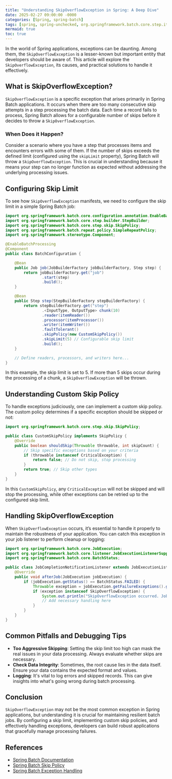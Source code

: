 ```yaml
---
title: "Understanding SkipOverflowException in Spring: A Deep Dive"
date: 2025-02-27 09:00:00 -0000
categories: [Spring, spring-batch]
tags: [spring, spring-unchecked, org.springframework.batch.core.step.item]
mermaid: true
toc: true
---
```



In the world of Spring applications, exceptions can be daunting. Among them, the `SkipOverflowException` is a lesser-known but important entity that developers should be aware of. This article will explore the `SkipOverflowException`, its causes, and practical solutions to handle it effectively.

## What is SkipOverflowException?

`SkipOverflowException` is a specific exception that arises primarily in Spring Batch applications. It occurs when there are too many consecutive skip attempts in a step processing the batch data. Each time a record fails to process, Spring Batch allows for a configurable number of skips before it decides to throw a `SkipOverflowException`.

### When Does it Happen?

Consider a scenario where you have a step that processes items and encounters errors with some of them. If the number of skips exceeds the defined limit (configured using the `skipLimit` property), Spring Batch will throw a `SkipOverflowException`. This is crucial in understanding because it means your step can no longer function as expected without addressing the underlying processing issues.

## Configuring Skip Limit

To see how `SkipOverflowException` manifests, we need to configure the skip limit in a simple Spring Batch job:

```java
import org.springframework.batch.core.configuration.annotation.EnableBatchProcessing;
import org.springframework.batch.core.step.builder.StepBuilder;
import org.springframework.batch.core.step.skip.SkipPolicy;
import org.springframework.batch.repeat.policy.SimpleRepeatPolicy;
import org.springframework.stereotype.Component;

@EnableBatchProcessing
@Component
public class BatchConfiguration {

    @Bean
    public Job job(JobBuilderFactory jobBuilderFactory, Step step) {
        return jobBuilderFactory.get("job")
                .start(step)
                .build();
    }

    @Bean
    public Step step(StepBuilderFactory stepBuilderFactory) {
        return stepBuilderFactory.get("step")
                .<InputType, OutputType> chunk(10)
                .reader(itemReader())
                .processor(itemProcessor())
                .writer(itemWriter())
                .faultTolerant()
                .skipPolicy(new CustomSkipPolicy())
                .skipLimit(5) // Configurable skip limit
                .build();
    }

    // Define readers, processors, and writers here...
}
```

In this example, the skip limit is set to 5. If more than 5 skips occur during the processing of a chunk, a `SkipOverflowException` will be thrown.

## Understanding Custom Skip Policy

To handle exceptions judiciously, one can implement a custom skip policy. The custom policy determines if a specific exception should be skipped or not:

```java
import org.springframework.batch.core.step.skip.SkipPolicy;

public class CustomSkipPolicy implements SkipPolicy {
    @Override
    public boolean shouldSkip(Throwable throwable, int skipCount) {
        // Skip specific exceptions based on your criteria
        if (throwable instanceof CriticalException) {
            return false; // Do not skip, stop processing
        }
        return true; // Skip other types
    }
}
```

In this `CustomSkipPolicy`, any `CriticalException` will not be skipped and will stop the processing, while other exceptions can be retried up to the configured skip limit.

## Handling SkipOverflowException

When `SkipOverflowException` occurs, it’s essential to handle it properly to maintain the robustness of your application. You can catch this exception in your job listener to perform cleanup or logging:

```java
import org.springframework.batch.core.JobExecution;
import org.springframework.batch.core.listener.JobExecutionListenerSupport;
import org.springframework.batch.core.BatchStatus;

public class JobCompletionNotificationListener extends JobExecutionListenerSupport {
    @Override
    public void afterJob(JobExecution jobExecution) {
        if (jobExecution.getStatus() == BatchStatus.FAILED) {
            Throwable exception = jobExecution.getFailureExceptions().get(0);
            if (exception instanceof SkipOverflowException) {
                System.out.println("SkipOverflowException occurred. Job failed due to too many skips.");
                // Add necessary handling here
            }
        }
    }
}
```

## Common Pitfalls and Debugging Tips

- **Too Aggressive Skipping**: Setting the skip limit too high can mask the real issues in your data processing. Always evaluate whether skips are necessary.
- **Check Data Integrity**: Sometimes, the root cause lies in the data itself. Ensure your data contains the expected format and values.
- **Logging**: It's vital to log errors and skipped records. This can give insights into what's going wrong during batch processing.

## Conclusion

`SkipOverflowException` may not be the most common exception in Spring applications, but understanding it is crucial for maintaining resilient batch jobs. By configuring a skip limit, implementing custom skip policies, and effectively handling exceptions, developers can build robust applications that gracefully manage processing failures.

## References

- [Spring Batch Documentation](https://docs.spring.io/spring-batch/docs/current/reference/html/index.html)
- [Spring Batch Skip Policy](https://docs.spring.io/spring-batch/docs/current/reference/html/#skip)
- [Spring Batch Exception Handling](https://docs.spring.io/spring-batch/docs/current/reference/html/#step-execution-exception-handling)